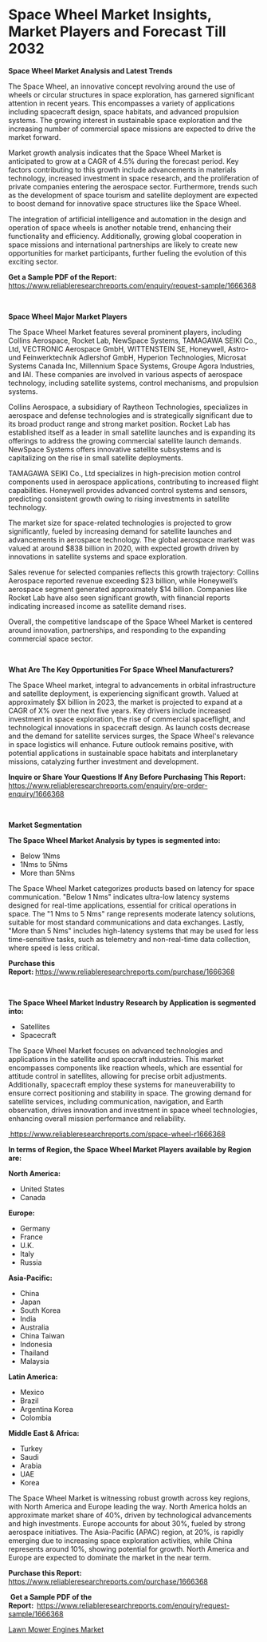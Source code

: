 <p><h1>Space Wheel Market Insights, Market Players and Forecast Till 2032</h1></p><p><strong>Space Wheel Market Analysis and Latest Trends</strong></p>
<p><p>The Space Wheel, an innovative concept revolving around the use of wheels or circular structures in space exploration, has garnered significant attention in recent years. This encompasses a variety of applications including spacecraft design, space habitats, and advanced propulsion systems. The growing interest in sustainable space exploration and the increasing number of commercial space missions are expected to drive the market forward.</p><p>Market growth analysis indicates that the Space Wheel Market is anticipated to grow at a CAGR of 4.5% during the forecast period. Key factors contributing to this growth include advancements in materials technology, increased investment in space research, and the proliferation of private companies entering the aerospace sector. Furthermore, trends such as the development of space tourism and satellite deployment are expected to boost demand for innovative space structures like the Space Wheel.</p><p>The integration of artificial intelligence and automation in the design and operation of space wheels is another notable trend, enhancing their functionality and efficiency. Additionally, growing global cooperation in space missions and international partnerships are likely to create new opportunities for market participants, further fueling the evolution of this exciting sector.</p></p>
<p><strong>Get a Sample PDF of the Report:&nbsp;</strong> <a href="https://www.reliableresearchreports.com/enquiry/request-sample/1666368?utm_campaign=3111&utm_medium=2&utm_source=Github&utm_content=ia&utm_term=11042025&utm_id=space-wheel">https://www.reliableresearchreports.com/enquiry/request-sample/1666368</a></p>
<p>&nbsp;</p>
<p><strong>Space Wheel Major Market Players</strong></p>
<p><p>The Space Wheel Market features several prominent players, including Collins Aerospace, Rocket Lab, NewSpace Systems, TAMAGAWA SEIKI Co., Ltd, VECTRONIC Aerospace GmbH, WITTENSTEIN SE, Honeywell, Astro- und Feinwerktechnik Adlershof GmbH, Hyperion Technologies, Microsat Systems Canada Inc, Millennium Space Systems, Groupe Agora Industries, and IAI. These companies are involved in various aspects of aerospace technology, including satellite systems, control mechanisms, and propulsion systems.</p><p>Collins Aerospace, a subsidiary of Raytheon Technologies, specializes in aerospace and defense technologies and is strategically significant due to its broad product range and strong market position. Rocket Lab has established itself as a leader in small satellite launches and is expanding its offerings to address the growing commercial satellite launch demands. NewSpace Systems offers innovative satellite subsystems and is capitalizing on the rise in small satellite deployments.</p><p>TAMAGAWA SEIKI Co., Ltd specializes in high-precision motion control components used in aerospace applications, contributing to increased flight capabilities. Honeywell provides advanced control systems and sensors, predicting consistent growth owing to rising investments in satellite technology.</p><p>The market size for space-related technologies is projected to grow significantly, fueled by increasing demand for satellite launches and advancements in aerospace technology. The global aerospace market was valued at around $838 billion in 2020, with expected growth driven by innovations in satellite systems and space exploration.</p><p>Sales revenue for selected companies reflects this growth trajectory: Collins Aerospace reported revenue exceeding $23 billion, while Honeywell’s aerospace segment generated approximately $14 billion. Companies like Rocket Lab have also seen significant growth, with financial reports indicating increased income as satellite demand rises.</p><p>Overall, the competitive landscape of the Space Wheel Market is centered around innovation, partnerships, and responding to the expanding commercial space sector.</p></p>
<p>&nbsp;</p>
<p><strong>What Are The Key Opportunities For Space Wheel Manufacturers?</strong></p>
<p><p>The Space Wheel market, integral to advancements in orbital infrastructure and satellite deployment, is experiencing significant growth. Valued at approximately $X billion in 2023, the market is projected to expand at a CAGR of X% over the next five years. Key drivers include increased investment in space exploration, the rise of commercial spaceflight, and technological innovations in spacecraft design. As launch costs decrease and the demand for satellite services surges, the Space Wheel's relevance in space logistics will enhance. Future outlook remains positive, with potential applications in sustainable space habitats and interplanetary missions, catalyzing further investment and development.</p></p>
<p><strong>Inquire or Share Your Questions If Any Before Purchasing This Report:</strong> <a href="https://www.reliableresearchreports.com/enquiry/pre-order-enquiry/1666368?utm_campaign=3111&utm_medium=2&utm_source=Github&utm_content=ia&utm_term=11042025&utm_id=space-wheel">https://www.reliableresearchreports.com/enquiry/pre-order-enquiry/1666368</a></p>
<p>&nbsp;</p>
<p><strong>Market Segmentation</strong></p>
<p><strong>The Space Wheel Market Analysis by types is segmented into:</strong></p>
<p><ul><li>Below 1Nms</li><li>1Nms to 5Nms</li><li>More than 5Nms</li></ul></p>
<p><p>The Space Wheel Market categorizes products based on latency for space communication. "Below 1 Nms" indicates ultra-low latency systems designed for real-time applications, essential for critical operations in space. The "1 Nms to 5 Nms" range represents moderate latency solutions, suitable for most standard communications and data exchanges. Lastly, "More than 5 Nms" includes high-latency systems that may be used for less time-sensitive tasks, such as telemetry and non-real-time data collection, where speed is less critical.</p></p>
<p><strong>Purchase this Report:&nbsp;</strong><a href="https://www.reliableresearchreports.com/purchase/1666368?utm_campaign=3111&utm_medium=2&utm_source=Github&utm_content=ia&utm_term=11042025&utm_id=space-wheel">https://www.reliableresearchreports.com/purchase/1666368</a></p>
<p>&nbsp;</p>
<p><strong>The Space Wheel Market Industry Research by Application is segmented into:</strong></p>
<p><ul><li>Satellites</li><li>Spacecraft</li></ul></p>
<p><p>The Space Wheel Market focuses on advanced technologies and applications in the satellite and spacecraft industries. This market encompasses components like reaction wheels, which are essential for attitude control in satellites, allowing for precise orbit adjustments. Additionally, spacecraft employ these systems for maneuverability to ensure correct positioning and stability in space. The growing demand for satellite services, including communication, navigation, and Earth observation, drives innovation and investment in space wheel technologies, enhancing overall mission performance and reliability.</p></p>
<p><a href="https://www.reliableresearchreports.com/space-wheel-r1666368?utm_campaign=3111&utm_medium=2&utm_source=Github&utm_content=ia&utm_term=11042025&utm_id=space-wheel">&nbsp;https://www.reliableresearchreports.com/space-wheel-r1666368</a></p>
<p><strong>In terms of Region, the Space Wheel Market Players available by Region are:</strong></p>
<p>
    <p> <strong> North America: </strong>
        <ul>
            <li>United States</li>
            <li>Canada</li>
        </ul>
        </p> 
    <p> <strong> Europe: </strong>
        <ul>
            <li>Germany</li>
            <li>France</li>
            <li>U.K.</li>
            <li>Italy</li>
            <li>Russia</li>
        </ul>
        </p> 
    <p> <strong> Asia-Pacific: </strong>
        <ul>
            <li>China</li>
            <li>Japan</li>
            <li>South Korea</li>
            <li>India</li>
            <li>Australia</li>
            <li>China Taiwan</li>
            <li>Indonesia</li>
            <li>Thailand</li>
            <li>Malaysia</li>
        </ul>
        </p> 
    <p> <strong> Latin America: </strong>
        <ul>
            <li>Mexico</li>
            <li>Brazil</li>
            <li>Argentina Korea</li>
            <li>Colombia</li>
        </ul>
        </p> 
    <p> <strong> Middle East & Africa: </strong>
        <ul>
            <li>Turkey</li>
            <li>Saudi</li>
            <li>Arabia</li>
            <li>UAE</li>
            <li>Korea</li>
        </ul>
    </p>
    </p>
<p><p>The Space Wheel Market is witnessing robust growth across key regions, with North America and Europe leading the way. North America holds an approximate market share of 40%, driven by technological advancements and high investments. Europe accounts for about 30%, fueled by strong aerospace initiatives. The Asia-Pacific (APAC) region, at 20%, is rapidly emerging due to increasing space exploration activities, while China represents around 10%, showing potential for growth. North America and Europe are expected to dominate the market in the near term.</p></p>
<p><strong>Purchase this Report: </strong><a href="https://www.reliableresearchreports.com/purchase/1666368?utm_campaign=3111&utm_medium=2&utm_source=Github&utm_content=ia&utm_term=11042025&utm_id=space-wheel">https://www.reliableresearchreports.com/purchase/1666368</a></p>
<p>&nbsp;<strong>Get a Sample PDF of the Report:&nbsp;&nbsp;</strong><a href="https://www.reliableresearchreports.com/enquiry/request-sample/1666368?utm_campaign=3111&utm_medium=2&utm_source=Github&utm_content=ia&utm_term=11042025&utm_id=space-wheel">https://www.reliableresearchreports.com/enquiry/request-sample/1666368</a></p>
<p><strong></strong></p>
<p><p><a href="https://github.com/gdfhhhj/Market-Research-Report-List-7/blob/main/lawn-mower-engines-market.md?utm_campaign=3111&utm_medium=2&utm_source=Github&utm_content=ia&utm_term=11042025&utm_id=space-wheel">Lawn Mower Engines Market</a></p></p>
